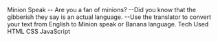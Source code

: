 Minion Speak
-- Are you a fan of minions?
--Did you know that the gibberish they say is an actual language.
--Use the translator to convert your text from English to Minion speak or Banana language.
Tech Used
HTML
CSS
JavaScript